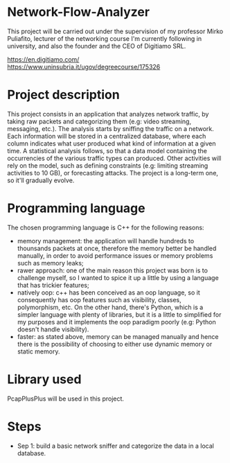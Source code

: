 # Network-Flow-Analyzer
This project will be carried out under the supervision of my professor Mirko Puliafito, lecturer of the networking course I'm currently following in university, and 
also the founder and the CEO of Digitiamo SRL.

https://en.digitiamo.com/
https://www.uninsubria.it/ugov/degreecourse/175326

# Project description
This project consists in an application that analyzes network traffic, by taking raw packets and categorizing them (e.g: video streaming, messaging, etc.).
The analysis starts by sniffing the traffic on a network. Each information will be stored in a centralized database, where each column indicates what user produced what kind of information at a given time.
A statistical analysis follows, so that a data model containing the occurrencies of the various traffic types can produced.
Other activities will rely on the model, such as defining constraints (e.g: limiting streaming activities to 10 GB), or forecasting attacks.
The project is a long-term one, so it'll gradually evolve.

# Programming language
The chosen programming language is C++ for the following reasons:
- memory management: the application will handle hundreds to thounsands packets at once, therefore the memory better be handled manually, in order to avoid performance issues or memory problems such as memory leaks;
- rawer approach: one of the main reason this project was born is to challenge myself, so I wanted to spice it up a little by using a language that has trickier features;
- natively oop: c++ has been conceived as an oop language, so it consequently has oop features such as visibility, classes, polymorphism, etc. On the other hand, there's Python, which is a simpler language with plenty of libraries, but it is a little to simplified for my purposes and it implements the oop paradigm poorly (e.g: Python doesn't handle visibility).
- faster: as stated above, memory can be managed manually and hence there is the possibility of choosing to either use dynamic memory or static memory.

# Library used
PcapPlusPlus will be used in this project.

# Steps
- Sep 1: build a basic network sniffer and categorize the data in a local database.
